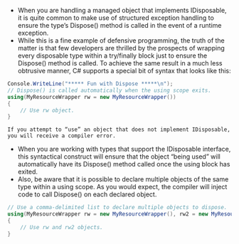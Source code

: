 - When you are handling a managed object that implements IDisposable, it is quite common to make use of structured exception handling to ensure the type’s Dispose() method is called in the event of a runtime exception.
- While this is a fine example of defensive programming, the truth of the matter is that few developers are thrilled by the prospects of wrapping every disposable type within a try/finally block just to ensure the Dispose() method is called. To achieve the same result in a much less obtrusive manner, C# supports a special bit of syntax that looks like this:
```csharp
Console.WriteLine("***** Fun with Dispose *****\n");  
// Dispose() is called automatically when the using scope exits.  
using(MyResourceWrapper rw = new MyResourceWrapper())  
{  
	// Use rw object.  
}
```

```ad-warning
If you attempt to “use” an object that does not implement IDisposable, you will receive a compiler error.
```
- When you are working with types that support the IDisposable interface, this syntactical construct will ensure that the object “being used” will automatically have its Dispose() method called once the using block has exited.
- Also, be aware that it is possible to declare multiple objects of the same type within a using scope. As you would expect, the compiler will inject code to call Dispose() on each declared object.  

```csharp
// Use a comma-delimited list to declare multiple objects to dispose.  
using(MyResourceWrapper rw = new MyResourceWrapper(), rw2 = new MyResourceWrapper())  
{  
	// Use rw and rw2 objects.  
}
```
